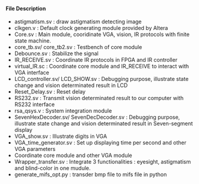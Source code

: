 #### File Description 
* astigmatism.sv : draw astigmatism detecting image 
* clkgen.v : Default clock generating module provided by Altera
* Core.sv : Main module, cooridinate VGA, vision, IR protocols with finite state machine.
* core_tb.sv/ core_tb2.sv : Testbench of core module
* Debounce.sv : Stabilize the signal
* IR_RECEIVE.sv : Coordinate IR protocols in FPGA and IR controller
* virtual_IR.sc : Coordinate core module and IR_RECEIVE to interact with VGA interface
* LCD_controller.sv/ LCD_SHOW.sv : Debugging purpose, illustrate state change and vision determinated result in LCD
* Reset_Delay.sv : Reset delay
* RS232.sv : Transmit vision determinated result to our computer with RS232 interface
* rsa_qsys.v : System integration module
* SevenHexDecoder.sv/ SevenDecDecoder.sv : Debugging purpose, illustrate state change and vision determinated result in Seven-segment display
* VGA_show.sv : Illustrate digits in VGA
* VGA_time_generator.sv : Set up displaying time per second and other VGA parameters
* Coordinate core module and other VGA module
* Wrapper_transfer.sv : Integrate 3 functionalities : eyesight, astigmatism and blind-color in one mudule.
* generate_mifs_opt.py : transder bmp file to mifs file in python
